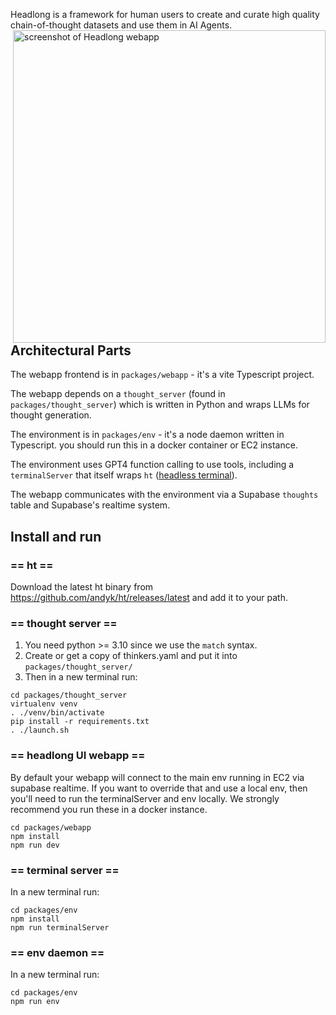 Headlong is a framework for human users to create and curate high quality chain-of-thought datasets and use them in AI Agents.
<img src="https://github.com/andyk/headlong/assets/228998/2ef972f0-95d1-4dcf-b1c0-4e76247916fb" alt="screenshot of Headlong webapp" align="right" style="width:500px">


## Architectural Parts

The webapp frontend is in `packages/webapp` - it's a vite Typescript project.

The webapp depends on a `thought_server` (found in `packages/thought_server`) which is written in Python and wraps LLMs for thought generation.

The environment is in `packages/env` - it's a node daemon written in Typescript. you should run this in a docker container or EC2 instance.

The environment uses GPT4 function calling to use tools, including a `terminalServer` that itself wraps `ht` ([headless terminal](https://github.com/andyk/ht)).

The webapp communicates with the environment via a Supabase `thoughts` table and Supabase's realtime system.


## Install and run

### == ht ==
Download the latest ht binary from https://github.com/andyk/ht/releases/latest
and add it to your path.

### == thought server ==
1. You need python >= 3.10 since we use the `match` syntax.
2. Create or get a copy of thinkers.yaml and put it into `packages/thought_server/`
3. Then in a new terminal run:
```shell
cd packages/thought_server
virtualenv venv
. ./venv/bin/activate
pip install -r requirements.txt
. ./launch.sh
```

### == headlong UI webapp ==
By default your webapp will connect to the main env running in EC2
via supabase realtime. If you want to override that and use a local
env, then you'll need to run the terminalServer and env locally.
We strongly recommend you run these in a docker instance.

```shell
cd packages/webapp
npm install
npm run dev
```

### == terminal server ==
In a new terminal run:
```shell
cd packages/env
npm install
npm run terminalServer
```

### == env daemon ==
In a new terminal run:
```shell
cd packages/env
npm run env
```
